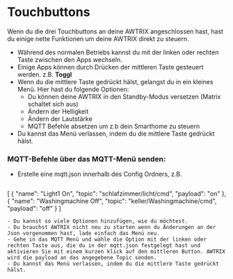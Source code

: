 # Touchbuttons

Wenn du  die drei Touchbuttons an deine AWTRIX angeschlossen hast, hast du einige nette Funktionen um deine AWTRIX direkt zu steuern.

- Während des normalen Betriebs kannst du mit der linken oder rechten Taste zwischen den Apps wechseln.
- Einige Apps können durch Drücken der mittleren Taste gesteuert werden. z.B. **Toggl**
- Wenn du die mittlere Taste gedrückt hälst, gelangst du in ein kleines Menü. Hier hast du folgende Optionen:
    - Du können deine AWTRIX in den Standby-Modus versetzen (Matrix schaltet sich aus) 
    - Ändern der Helligkeit
    - Ändern der Lautstärke
    - MQTT Befehle absetzen um z.b dein Smarthome zu steuern
- Du kannst das Menü verlassen, indem du die mittlere Taste gedrückt hälst.

### MQTT-Befehle über das MQTT-Menü senden:
- Erstelle eine mqtt.json innerhalb des Config Ordners, z.B.
  ```json
 [
    {
        "name": "Light1 On",
        "topic": "schlafzimmer/licht/cmd",
        "payload": "on"
    },
    {
        "name": "Washingmachine Off",
        "topic": "keller/Washingmachine/cmd",
        "payload": "off"
    }
]   
```
- Du kannst so viele Optionen hinzufügen, wie du möchtest.
- Du brauchst AWTRIX nicht neu zu starten wenn du Änderungen an der Json vorgenommen hast, lade einfach das Menü neu.
- Gehe in das MQTT Menü und wähle die Option mit der linken oder rechten Taste aus, die du in der mqtt.json festgelegt hast und aktivieren Sie mit einem kurzen klick auf den mittleren Button. AWTRIX wird die payload an das angegebene Topic senden.
- Du kannst das Menü verlassen, indem du die mittlere Taste gedrückt hälst.
